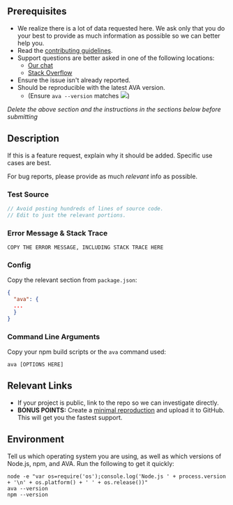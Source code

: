 <!-- CLICK "Preview" FOR INSTRUCTIONS IN A MORE READABLE FORMAT -->

## Prerequisites

- We realize there is a lot of data requested here. We ask only that you do your best to provide as much information as possible so we can better help you.
- Read the [contributing guidelines](https://github.com/sindresorhus/ava/blob/master/contributing.md).
- Support questions are better asked in one of the following locations:
  - [Our chat](https://gitter.im/sindresorhus/ava)
  - [Stack Overflow](https://stackoverflow.com/questions/tagged/ava)
- Ensure the issue isn't already reported.
- Should be reproducible with the latest AVA version.
  - (Ensure `ava --version` matches ![](https://img.shields.io/npm/v/ava.svg))

*Delete the above section and the instructions in the sections below before submitting*

## Description

If this is a feature request, explain why it should be added. Specific use cases are best.

For bug reports, please provide as much *relevant* info as possible.

### Test Source

```js
// Avoid posting hundreds of lines of source code.
// Edit to just the relevant portions.
```

### Error Message & Stack Trace

```
COPY THE ERROR MESSAGE, INCLUDING STACK TRACE HERE
```

### Config

Copy the relevant section from `package.json`:

```json
{
  "ava": {
  ...
  }
}
```

### Command Line Arguments

Copy your npm build scripts or the `ava` command used:

```
ava [OPTIONS HERE]
```

## Relevant Links

- If your project is public, link to the repo so we can investigate directly.
- **BONUS POINTS:** Create a [minimal reproduction](http://stackoverflow.com/help/mcve) and upload it to GitHub. This will get you the fastest support.

## Environment

Tell us which operating system you are using, as well as which versions of  Node.js, npm, and AVA. Run the following to get it quickly:

```
node -e "var os=require('os');console.log('Node.js ' + process.version + '\n' + os.platform() + ' ' + os.release())"
ava --version
npm --version
```

